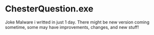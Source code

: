 # ChesterQuestion.exe
Joke Malware i writted in just 1 day. There might be new version coming sometime, some may have improvements, changes, and new stuff!
